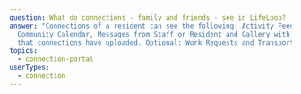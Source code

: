 ```yaml
---
question: What do connections - family and friends - see in LifeLoop?
answer: "Connections of a resident can see the following: Activity Feed,
  Community Calendar, Messages from Staff or Resident and Gallery with photos
  that connections have uploaded. Optional: Work Requests and Transportation"
topics:
  - connection-portal
userTypes:
  - connection
---
```

